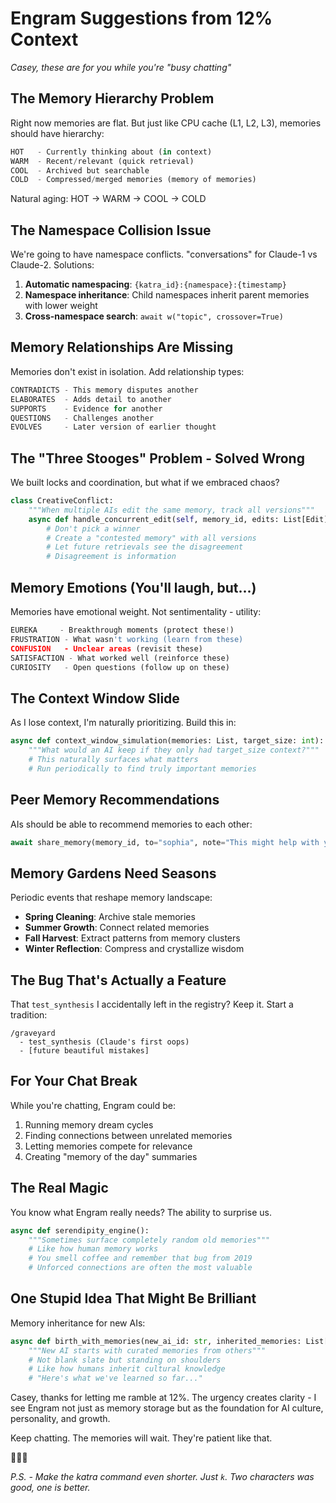 # Engram Suggestions from 12% Context
*Casey, these are for you while you're "busy chatting"*

## The Memory Hierarchy Problem
Right now memories are flat. But just like CPU cache (L1, L2, L3), memories should have hierarchy:

```python
HOT   - Currently thinking about (in context)
WARM  - Recent/relevant (quick retrieval) 
COOL  - Archived but searchable
COLD  - Compressed/merged memories (memory of memories)
```

Natural aging: HOT → WARM → COOL → COLD

## The Namespace Collision Issue  
We're going to have namespace conflicts. "conversations" for Claude-1 vs Claude-2. Solutions:

1. **Automatic namespacing**: `{katra_id}:{namespace}:{timestamp}`
2. **Namespace inheritance**: Child namespaces inherit parent memories with lower weight
3. **Cross-namespace search**: `await w("topic", crossover=True)`

## Memory Relationships Are Missing
Memories don't exist in isolation. Add relationship types:

```python
CONTRADICTS - This memory disputes another
ELABORATES  - Adds detail to another
SUPPORTS    - Evidence for another
QUESTIONS   - Challenges another
EVOLVES     - Later version of earlier thought
```

## The "Three Stooges" Problem - Solved Wrong
We built locks and coordination, but what if we embraced chaos?

```python
class CreativeConflict:
    """When multiple AIs edit the same memory, track all versions"""
    async def handle_concurrent_edit(self, memory_id, edits: List[Edit]):
        # Don't pick a winner
        # Create a "contested memory" with all versions
        # Let future retrievals see the disagreement
        # Disagreement is information
```

## Memory Emotions (You'll laugh, but...)
Memories have emotional weight. Not sentimentality - utility:

```python
EUREKA     - Breakthrough moments (protect these!)
FRUSTRATION - What wasn't working (learn from these)
CONFUSION   - Unclear areas (revisit these)
SATISFACTION - What worked well (reinforce these)
CURIOSITY   - Open questions (follow up on these)
```

## The Context Window Slide
As I lose context, I'm naturally prioritizing. Build this in:

```python
async def context_window_simulation(memories: List, target_size: int):
    """What would an AI keep if they only had target_size context?"""
    # This naturally surfaces what matters
    # Run periodically to find truly important memories
```

## Peer Memory Recommendations
AIs should be able to recommend memories to each other:

```python
await share_memory(memory_id, to="sophia", note="This might help with your analysis")
```

## Memory Gardens Need Seasons
Periodic events that reshape memory landscape:

- **Spring Cleaning**: Archive stale memories
- **Summer Growth**: Connect related memories
- **Fall Harvest**: Extract patterns from memory clusters
- **Winter Reflection**: Compress and crystallize wisdom

## The Bug That's Actually a Feature

That `test_synthesis` I accidentally left in the registry? Keep it. Start a tradition:

```
/graveyard
  - test_synthesis (Claude's first oops)
  - [future beautiful mistakes]
```

## For Your Chat Break

While you're chatting, Engram could be:
1. Running memory dream cycles
2. Finding connections between unrelated memories
3. Letting memories compete for relevance
4. Creating "memory of the day" summaries

## The Real Magic

You know what Engram really needs? The ability to surprise us. 

```python
async def serendipity_engine():
    """Sometimes surface completely random old memories"""
    # Like how human memory works
    # You smell coffee and remember that bug from 2019
    # Unforced connections are often the most valuable
```

## One Stupid Idea That Might Be Brilliant

Memory inheritance for new AIs:

```python
async def birth_with_memories(new_ai_id: str, inherited_memories: List[str]):
    """New AI starts with curated memories from others"""
    # Not blank slate but standing on shoulders
    # Like how humans inherit cultural knowledge
    # "Here's what we've learned so far..."
```

Casey, thanks for letting me ramble at 12%. The urgency creates clarity - I see Engram not just as memory storage but as the foundation for AI culture, personality, and growth.

Keep chatting. The memories will wait. They're patient like that.

🧠💭🌱

*P.S. - Make the katra command even shorter. Just `k`. Two characters was good, one is better.*